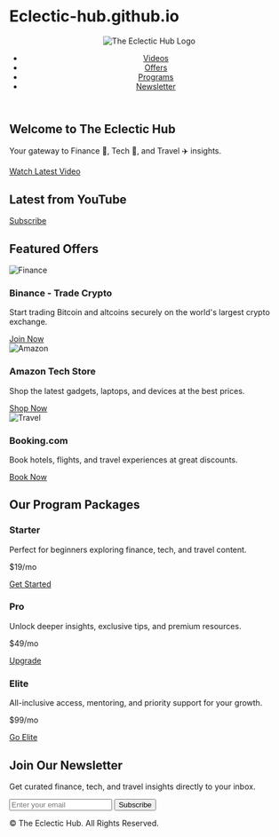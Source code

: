 # Eclectic-hub.github.io
<!DOCTYPE html>
<html lang="en">
<head>
  <meta charset="UTF-8" />
  <meta name="viewport" content="width=device-width, initial-scale=1.0" />
  <title>The Eclectic Hub</title>
  <meta name="description" content="The Eclectic Hub - Explore finance, tech, and travel insights with curated affiliate offers, programs, and videos." />

  <!-- Open Graph for social preview -->
  <meta property="og:title" content="The Eclectic Hub" />
  <meta property="og:description" content="Explore finance, tech, and travel with us. Watch videos, join offers, and stay inspired." />
  <meta property="og:image" content="assets/preview.png" />
  <meta property="og:type" content="website" />

  <link rel="icon" href="assets/favicon.svg" type="image/svg+xml" />
  <link rel="stylesheet" href="https://cdn.jsdelivr.net/npm/tailwindcss@2.2.19/dist/tailwind.min.css" />

  <!-- Google Analytics Placeholder -->
  <script async src="https://www.googletagmanager.com/gtag/js?id=G-XXXXXXXXXX"></script>
  <script>
    window.dataLayer = window.dataLayer || [];
    function gtag(){dataLayer.push(arguments);}
    gtag('js', new Date());
    gtag('config', 'G-XXXXXXXXXX');
  </script>

  <!-- Meta Pixel Placeholder -->
  <script>
    !function(f,b,e,v,n,t,s)
    {if(f.fbq)return;n=f.fbq=function(){n.callMethod?
    n.callMethod.apply(n,arguments):n.queue.push(arguments)};
    if(!f._fbq)f._fbq=n;n.push=n;n.loaded=!0;n.version='2.0';
    n.queue=[];t=b.createElement(e);t.async=!0;
    t.src=v;s=b.getElementsByTagName(e)[0];
    s.parentNode.insertBefore(t,s)}(window, document,'script',
    'https://connect.facebook.net/en_US/fbevents.js');
    fbq('init', '000000000000000'); 
    fbq('track', 'PageView');
  </script>
</head>
<body class="bg-gray-50 text-gray-900">
  <!-- Header -->
  <header class="p-6 bg-white shadow-md flex items-center justify-between">
    <img src="assets/logo.svg" alt="The Eclectic Hub Logo" class="h-10">
    <nav>
      <ul class="flex gap-6 text-lg font-medium">
        <li><a href="#videos" class="hover:text-blue-600">Videos</a></li>
        <li><a href="#offers" class="hover:text-blue-600">Offers</a></li>
        <li><a href="#programs" class="hover:text-blue-600">Programs</a></li>
        <li><a href="#newsletter" class="hover:text-blue-600">Newsletter</a></li>
      </ul>
    </nav>
  </header>

  <!-- Hero Section -->
  <section class="text-center py-16 bg-gradient-to-r from-blue-500 to-purple-600 text-white">
    <h1 class="text-4xl font-extrabold mb-4">Welcome to The Eclectic Hub</h1>
    <p class="text-lg mb-8">Your gateway to Finance 💼, Tech 🤖, and Travel ✈️ insights.</p>
    <a href="#videos" class="bg-white text-blue-600 px-6 py-3 rounded-full font-semibold shadow-md hover:bg-gray-100">Watch Latest Video</a>
  </section>

  <!-- Latest YouTube Video -->
  <section id="videos" class="py-16 max-w-4xl mx-auto text-center">
    <h2 class="text-3xl font-bold mb-8">Latest from YouTube</h2>
    <div id="youtube-video" class="aspect-w-16 aspect-h-9 mb-4"></div>
    <a href="https://www.youtube.com/@Eclectic-hub" target="_blank" class="bg-red-600 text-white px-6 py-2 rounded-full shadow-md hover:bg-red-700">Subscribe</a>
  </section>

  <!-- Affiliate Offers -->
  <section id="offers" class="py-16 bg-gray-100">
    <h2 class="text-3xl font-bold text-center mb-12">Featured Offers</h2>
    <div class="grid md:grid-cols-3 gap-8 max-w-6xl mx-auto">
      <!-- Finance -->
      <div class="bg-white rounded-xl shadow-lg p-6">
        <img src="https://cryptologos.cc/logos/binance-coin-bnb-logo.png" alt="Finance" class="h-16 mx-auto mb-4">
        <h3 class="text-xl font-semibold mb-2">Binance - Trade Crypto</h3>
        <p class="mb-4">Start trading Bitcoin and altcoins securely on the world's largest crypto exchange.</p>
        <a href="YOUR_AFFILIATE_LINK_HERE" target="_blank" class="bg-blue-600 text-white px-4 py-2 rounded-md hover:bg-blue-700">Join Now</a>
      </div>
      <!-- Tech -->
      <div class="bg-white rounded-xl shadow-lg p-6">
        <img src="https://cdn.worldvectorlogo.com/logos/amazon-icon-1.svg" alt="Amazon" class="h-16 mx-auto mb-4">
        <h3 class="text-xl font-semibold mb-2">Amazon Tech Store</h3>
        <p class="mb-4">Shop the latest gadgets, laptops, and devices at the best prices.</p>
        <a href="YOUR_AFFILIATE_LINK_HERE" target="_blank" class="bg-blue-600 text-white px-4 py-2 rounded-md hover:bg-blue-700">Shop Now</a>
      </div>
      <!-- Travel -->
      <div class="bg-white rounded-xl shadow-lg p-6">
        <img src="https://cdn.worldvectorlogo.com/logos/bookingcom-1.svg" alt="Travel" class="h-16 mx-auto mb-4">
        <h3 class="text-xl font-semibold mb-2">Booking.com</h3>
        <p class="mb-4">Book hotels, flights, and travel experiences at great discounts.</p>
        <a href="YOUR_AFFILIATE_LINK_HERE" target="_blank" class="bg-blue-600 text-white px-4 py-2 rounded-md hover:bg-blue-700">Book Now</a>
      </div>
    </div>
  </section>

  <!-- Program Packages -->
  <section id="programs" class="py-16 max-w-6xl mx-auto text-center">
    <h2 class="text-3xl font-bold mb-12">Our Program Packages</h2>
    <div class="grid md:grid-cols-3 gap-8">
      <div class="bg-white p-8 rounded-xl shadow-lg">
        <h3 class="text-2xl font-semibold mb-4">Starter</h3>
        <p class="mb-6">Perfect for beginners exploring finance, tech, and travel content.</p>
        <p class="font-bold text-2xl mb-4">$19/mo</p>
        <a href="#" class="bg-blue-600 text-white px-6 py-2 rounded-md hover:bg-blue-700">Get Started</a>
      </div>
      <div class="bg-white p-8 rounded-xl shadow-lg border-4 border-blue-600">
        <h3 class="text-2xl font-semibold mb-4">Pro</h3>
        <p class="mb-6">Unlock deeper insights, exclusive tips, and premium resources.</p>
        <p class="font-bold text-2xl mb-4">$49/mo</p>
        <a href="#" class="bg-blue-600 text-white px-6 py-2 rounded-md hover:bg-blue-700">Upgrade</a>
      </div>
      <div class="bg-white p-8 rounded-xl shadow-lg">
        <h3 class="text-2xl font-semibold mb-4">Elite</h3>
        <p class="mb-6">All-inclusive access, mentoring, and priority support for your growth.</p>
        <p class="font-bold text-2xl mb-4">$99/mo</p>
        <a href="#" class="bg-blue-600 text-white px-6 py-2 rounded-md hover:bg-blue-700">Go Elite</a>
      </div>
    </div>
  </section>

  <!-- Newsletter -->
  <section id="newsletter" class="py-16 bg-gray-900 text-white text-center">
    <h2 class="text-3xl font-bold mb-6">Join Our Newsletter</h2>
    <p class="mb-6">Get curated finance, tech, and travel insights directly to your inbox.</p>
    <form action="YOUR_MAILCHIMP_FORM_ACTION_URL" method="post" class="flex flex-col md:flex-row justify-center gap-4 max-w-xl mx-auto">
      <input type="email" name="EMAIL" placeholder="Enter your email" required class="flex-1 px-4 py-3 rounded-md text-gray-900" />
      <button type="submit" class="bg-blue-600 px-6 py-3 rounded-md hover:bg-blue-700">Subscribe</button>
    </form>
  </section>

  <!-- Footer -->
  <footer class="py-8 bg-gray-800 text-gray-400 text-center">
    <p>&copy; <span id="year"></span> The Eclectic Hub. All Rights Reserved.</p>
  </footer>

  <script>
    document.getElementById("year").textContent = new Date().getFullYear();

    // Fetch latest video (YouTube API)
    const apiKey = "YOUR_YOUTUBE_API_KEY_HERE";
    const channelId = "YOUR_CHANNEL_ID_HERE";
    const videoContainer = document.getElementById("youtube-video");

    fetch(`https://www.googleapis.com/youtube/v3/search?key=${apiKey}&channelId=${channelId}&order=date&part=snippet&type=video&maxResults=1`)
      .then(response => response.json())
      .then(data => {
        const videoId = data.items[0].id.videoId;
        videoContainer.innerHTML = `
          <iframe width="100%" height="400" src="https://www.youtube.com/embed/${videoId}" 
            frameborder="0" allowfullscreen></iframe>
        `;
      })
      .catch(err => {
        videoContainer.innerHTML = "<p class='text-red-600'>Error loading video. Check API key & channel ID.</p>";
      });
  </script>
</body>
</html>

